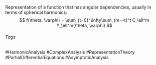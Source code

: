 Representation of a function that has angular dependencies, usually in terms of spherical harmonics:
$$
f(\theta, \varphi) = \sum_{t=0}^\infty\sum_{m=-t}^t C_\ell^m Y_\ell^m(\theta, \varphi)
$$
###### Tags
#HarmonicAnalysis #ComplexAnalysis #RepresentationTheory #PartialDifferentialEquations #AsymptoticAnalysis 